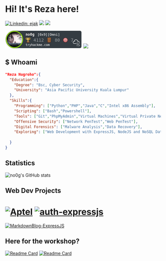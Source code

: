 # Hi! It's Reza here!
[![Linkedin: ejak](https://img.shields.io/badge/-Linkedin-blue?style=flat-square&logo=Linkedin&logoColor=white&link=https://www.linkedin.com/in/jmp2rsp/)](https://www.linkedin.com/in/jmp2rsp/)
[![](https://img.shields.io/badge/web-no0g.github.io-blue)](https://no0g.github.io)
![](https://img.shields.io/badge/Status-Looking%20for%20A%20Role%20in%20Cyber%20Security-green)
<!--
**no0g/no0g** is a ✨ _special_ ✨ repository because its `README.md` (this file) appears on your GitHub profile.

Here are some ideas to get you started:

- 🔭 I’m currently working on ...
- 🌱 I’m currently learning ...
- 👯 I’m looking to collaborate on ...
- 🤔 I’m looking for help with ...
- 💬 Ask me about ...
- 📫 How to reach me: ...
- 😄 Pronouns: ...
- ⚡ Fun fact: ...
-->

![](./no0g.png)
![](http://www.hackthebox.eu/badge/image/162586)


## $ Whoami
```json
"Reza Nugroho":{
  "Education":{
    "Degree": "Bsc, Cyber Security",
    "University": "Asia Pacific University Kuala Lumpur"
  },
  "Skills":{
    "Programming": ["Python","PHP","Java","C","Intel x86 Assembly"],
    "Scripting": ["Bash","Powershell"],
    "Tools": ["Git","PhpMyAdmin","Virtual Machines","Virtual Private Network"],
    "Offensive Security": ["Network PenTest","Web PenTest"],
    "Digital Forensics": ["Malware Analysis","Data Recovery"],
    "Exploring": ["Web Development with ExpressJS, NodeJS and NoSQL Database"]

  }
}
```
## Statistics
![no0g's GitHub stats](https://github-readme-stats.vercel.app/api?username=no0g&count_private=true&theme=dracula)

## Web Dev Projects
[![Aptel](https://github-readme-stats.vercel.app/api/pin/?username=no0g&repo=APtel)](https://github.com/no0g/APtel)
[![auth-expressjs](https://github-readme-stats.vercel.app/api/pin/?username=no0g&repo=auth-expressjs)](https://github.com/no0g/auth-expressjs)
======================================================================================================================================================
[![MarkdownBlog-ExpressJS](https://github-readme-stats.vercel.app/api/pin/?username=no0g&repo=MarkdownBlog-ExpressJS)](https://github.com/no0g/MarkdownBlog-ExpressJS)



## Here for the workshop?
[![Readme Card](https://github-readme-stats.vercel.app/api/pin/?username=no0g&repo=webdev-rubick-workshop)](https://github.com/no0g/webdev-rubick-workshop)
[![Readme Card](https://github-readme-stats.vercel.app/api/pin/?username=no0g&repo=PHP-BasicCRUD)](https://github.com/no0g/PHP-BasicCRUD)

